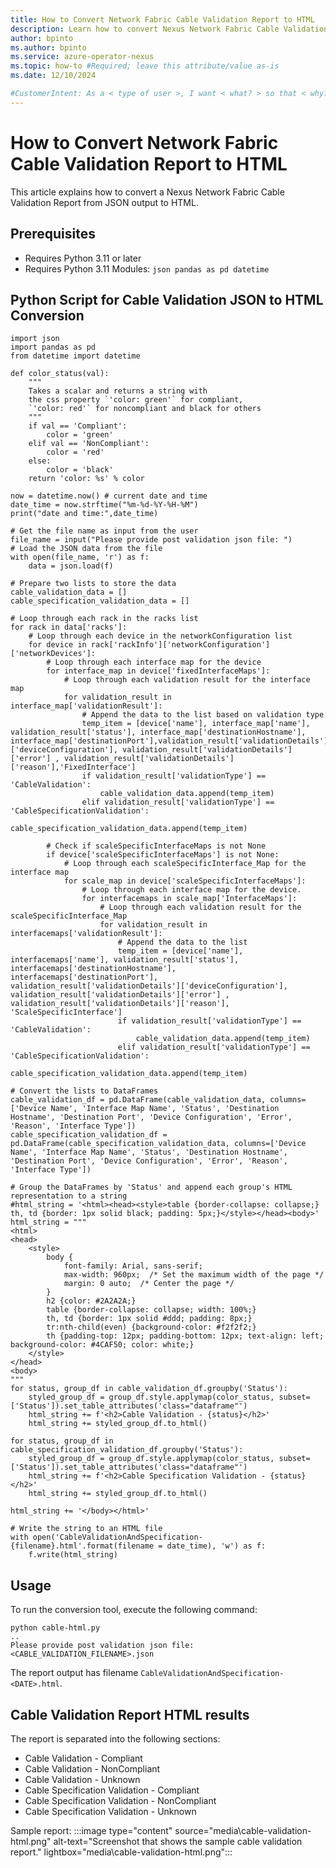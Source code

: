 ```yaml
---
title: How to Convert Network Fabric Cable Validation Report to HTML
description: Learn how to convert Nexus Network Fabric Cable Validation Report to HTML.
author: bpinto
ms.author: bpinto
ms.service: azure-operator-nexus
ms.topic: how-to #Required; leave this attribute/value as-is
ms.date: 12/10/2024

#CustomerIntent: As a < type of user >, I want < what? > so that < why? >.
---
```

# How to Convert Network Fabric Cable Validation Report to HTML

This article explains how to convert a Nexus Network Fabric Cable Validation Report from JSON output to HTML.

## Prerequisites

- Requires Python 3.11 or later
- Requires Python 3.11 Modules: `json pandas as pd datetime`

## Python Script for Cable Validation JSON to HTML Conversion

```
import json
import pandas as pd
from datetime import datetime

def color_status(val):
    """
    Takes a scalar and returns a string with
    the css property `'color: green'` for compliant,
    `'color: red'` for noncompliant and black for others
    """
    if val == 'Compliant':
        color = 'green'
    elif val == 'NonCompliant':
        color = 'red'
    else:
        color = 'black'
    return 'color: %s' % color

now = datetime.now() # current date and time
date_time = now.strftime("%m-%d-%Y-%H-%M")
print("date and time:",date_time)

# Get the file name as input from the user
file_name = input("Please provide post validation json file: ")
# Load the JSON data from the file
with open(file_name, 'r') as f:
    data = json.load(f)

# Prepare two lists to store the data
cable_validation_data = []
cable_specification_validation_data = []

# Loop through each rack in the racks list
for rack in data['racks']:
    # Loop through each device in the networkConfiguration list
    for device in rack['rackInfo']['networkConfiguration']['networkDevices']:
        # Loop through each interface map for the device
        for interface_map in device['fixedInterfaceMaps']:
            # Loop through each validation result for the interface map
            for validation_result in interface_map['validationResult']:
                # Append the data to the list based on validation type
                temp_item = [device['name'], interface_map['name'], validation_result['status'], interface_map['destinationHostname'], interface_map['destinationPort'],validation_result['validationDetails']['deviceConfiguration'], validation_result['validationDetails']['error'] , validation_result['validationDetails']['reason'],'FixedInterface']
                if validation_result['validationType'] == 'CableValidation':
                    cable_validation_data.append(temp_item)
                elif validation_result['validationType'] == 'CableSpecificationValidation':
                    cable_specification_validation_data.append(temp_item)

        # Check if scaleSpecificInterfaceMaps is not None
        if device['scaleSpecificInterfaceMaps'] is not None:   
            # Loop through each scaleSpecificInterface_Map for the interface map
            for scale_map in device['scaleSpecificInterfaceMaps']:
                # Loop through each interface map for the device.
                for interfacemaps in scale_map['InterfaceMaps']:
                    # Loop through each validation result for the scaleSpecificInterface_Map
                    for validation_result in interfacemaps['validationResult']:
                        # Append the data to the list
                        temp_item = [device['name'], interfacemaps['name'], validation_result['status'], interfacemaps['destinationHostname'], interfacemaps['destinationPort'], validation_result['validationDetails']['deviceConfiguration'], validation_result['validationDetails']['error'] , validation_result['validationDetails']['reason'], 'ScaleSpecificInterface']
                        if validation_result['validationType'] == 'CableValidation':
                            cable_validation_data.append(temp_item)
                        elif validation_result['validationType'] == 'CableSpecificationValidation':
                            cable_specification_validation_data.append(temp_item)

# Convert the lists to DataFrames
cable_validation_df = pd.DataFrame(cable_validation_data, columns=['Device Name', 'Interface Map Name', 'Status', 'Destination Hostname', 'Destination Port', 'Device Configuration', 'Error', 'Reason', 'Interface Type'])
cable_specification_validation_df = pd.DataFrame(cable_specification_validation_data, columns=['Device Name', 'Interface Map Name', 'Status', 'Destination Hostname', 'Destination Port', 'Device Configuration', 'Error', 'Reason', 'Interface Type'])

# Group the DataFrames by 'Status' and append each group's HTML representation to a string
#html_string = '<html><head><style>table {border-collapse: collapse;} th, td {border: 1px solid black; padding: 5px;}</style></head><body>'
html_string = """
<html>
<head>
    <style>
        body {
            font-family: Arial, sans-serif;
            max-width: 960px;  /* Set the maximum width of the page */
            margin: 0 auto;  /* Center the page */
        }
        h2 {color: #2A2A2A;}
        table {border-collapse: collapse; width: 100%;}
        th, td {border: 1px solid #ddd; padding: 8px;}
        tr:nth-child(even) {background-color: #f2f2f2;}
        th {padding-top: 12px; padding-bottom: 12px; text-align: left; background-color: #4CAF50; color: white;}
    </style>
</head>
<body>
"""
for status, group_df in cable_validation_df.groupby('Status'):
    styled_group_df = group_df.style.applymap(color_status, subset=['Status']).set_table_attributes('class="dataframe"')
    html_string += f'<h2>Cable Validation - {status}</h2>'
    html_string += styled_group_df.to_html()

for status, group_df in cable_specification_validation_df.groupby('Status'):
    styled_group_df = group_df.style.applymap(color_status, subset=['Status']).set_table_attributes('class="dataframe"')
    html_string += f'<h2>Cable Specification Validation - {status}</h2>'
    html_string += styled_group_df.to_html()

html_string += '</body></html>'

# Write the string to an HTML file
with open('CableValidationAndSpecification-{filename}.html'.format(filename = date_time), 'w') as f:
    f.write(html_string)
```

## Usage
To run the conversion tool, execute the following command:
```
python cable-html.py
..
Please provide post validation json file: <CABLE_VALIDATION_FILENAME>.json
```

The report output has filename `CableValidationAndSpecification-<DATE>.html`.

## Cable Validation Report HTML results

The report is separated into the following sections:
- Cable Validation - Compliant
- Cable Validation - NonCompliant
- Cable Validation - Unknown
- Cable Specification Validation - Compliant
- Cable Specification Validation - NonCompliant
- Cable Specification Validation - Unknown

Sample report:
:::image type="content" source="media\cable-validation-html.png" alt-text="Screenshot that shows the sample cable validation report." lightbox="media\cable-validation-html.png":::
